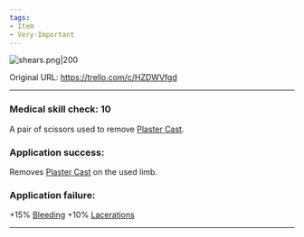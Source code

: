 ```yaml
---
tags:
- Item
- Very-Important
---
```


![shears.png\|200](/Items/Trauma%20Shears%20-%20Attachments/6718845db30472d958dd7cfa.png)

Original URL: https://trello.com/c/HZDWVfgd

---

### Medical skill check: 10

A pair of scissors used to remove [Plaster Cast](../Extremities/Plaster%20Cast.md).

### Application success:

Removes [Plaster Cast](../Extremities/Plaster%20Cast.md) on the used limb.

### Application failure:

\+15% [Bleeding](../Any%20bodypart/Bleeding.md)
\+10% [Lacerations]([Wounds](../Any%20bodypart/archived/Wounds.md) "‌")

---

